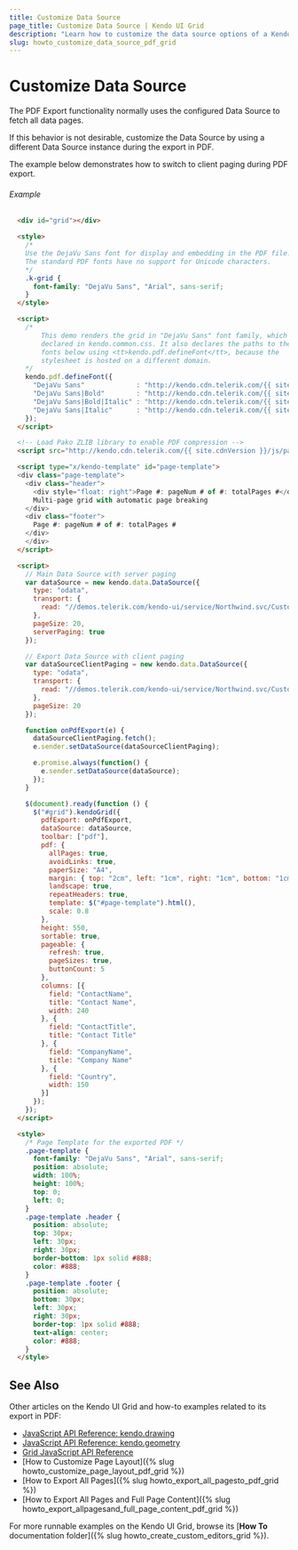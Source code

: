```yaml
---
title: Customize Data Source
page_title: Customize Data Source | Kendo UI Grid
description: "Learn how to customize the data source options of a Kendo UI Grid for PDF export."
slug: howto_customize_data_source_pdf_grid
---
```


# Customize Data Source

The PDF Export functionality normally uses the configured Data Source to fetch all data pages.

If this behavior is not desirable, customize the Data Source by using a different Data Source instance during the export in PDF.

The example below demonstrates how to switch to client paging during PDF export.

###### Example

```html
  <div id="grid"></div>

  <style>
    /*
    Use the DejaVu Sans font for display and embedding in the PDF file.
    The standard PDF fonts have no support for Unicode characters.
    */
    .k-grid {
      font-family: "DejaVu Sans", "Arial", sans-serif;
    }
  </style>

  <script>
    /*
        This demo renders the grid in "DejaVu Sans" font family, which is
        declared in kendo.common.css. It also declares the paths to the
        fonts below using <tt>kendo.pdf.defineFont</tt>, because the
        stylesheet is hosted on a different domain.
    */
    kendo.pdf.defineFont({
      "DejaVu Sans"             : "http://kendo.cdn.telerik.com/{{ site.cdnVersion }}/styles/fonts/DejaVu/DejaVuSans.ttf",
      "DejaVu Sans|Bold"        : "http://kendo.cdn.telerik.com/{{ site.cdnVersion }}/styles/fonts/DejaVu/DejaVuSans-Bold.ttf",
      "DejaVu Sans|Bold|Italic" : "http://kendo.cdn.telerik.com/{{ site.cdnVersion }}/styles/fonts/DejaVu/DejaVuSans-Oblique.ttf",
      "DejaVu Sans|Italic"      : "http://kendo.cdn.telerik.com/{{ site.cdnVersion }}/styles/fonts/DejaVu/DejaVuSans-Oblique.ttf"
    });
  </script>

  <!-- Load Pako ZLIB library to enable PDF compression -->
  <script src="http://kendo.cdn.telerik.com/{{ site.cdnVersion }}/js/pako_deflate.min.js"></script>

  <script type="x/kendo-template" id="page-template">
  <div class="page-template">
    <div class="header">
      <div style="float: right">Page #: pageNum # of #: totalPages #</div>
      Multi-page grid with automatic page breaking
    </div>
    <div class="footer">
      Page #: pageNum # of #: totalPages #
    </div>
    </div>
  </script>

  <script>
    // Main Data Source with server paging
    var dataSource = new kendo.data.DataSource({
      type: "odata",
      transport: {
        read: "//demos.telerik.com/kendo-ui/service/Northwind.svc/Customers"
      },
      pageSize: 20,
      serverPaging: true
    });

    // Export Data Source with client paging
    var dataSourceClientPaging = new kendo.data.DataSource({
      type: "odata",
      transport: {
        read: "//demos.telerik.com/kendo-ui/service/Northwind.svc/Customers"
      },
      pageSize: 20
    });

    function onPdfExport(e) {
      dataSourceClientPaging.fetch();
      e.sender.setDataSource(dataSourceClientPaging);

      e.promise.always(function() {
        e.sender.setDataSource(dataSource);
      });
    }

    $(document).ready(function () {
      $("#grid").kendoGrid({
        pdfExport: onPdfExport,
        dataSource: dataSource,
        toolbar: ["pdf"],
        pdf: {
          allPages: true,
          avoidLinks: true,
          paperSize: "A4",
          margin: { top: "2cm", left: "1cm", right: "1cm", bottom: "1cm" },
          landscape: true,
          repeatHeaders: true,
          template: $("#page-template").html(),
          scale: 0.8
        },
        height: 550,
        sortable: true,
        pageable: {
          refresh: true,
          pageSizes: true,
          buttonCount: 5
        },
        columns: [{
          field: "ContactName",
          title: "Contact Name",
          width: 240
        }, {
          field: "ContactTitle",
          title: "Contact Title"
        }, {
          field: "CompanyName",
          title: "Company Name"
        }, {
          field: "Country",
          width: 150
        }]
      });
    });
  </script>

  <style>
    /* Page Template for the exported PDF */
    .page-template {
      font-family: "DejaVu Sans", "Arial", sans-serif;
      position: absolute;
      width: 100%;
      height: 100%;
      top: 0;
      left: 0;
    }
    .page-template .header {
      position: absolute;
      top: 30px;
      left: 30px;
      right: 30px;
      border-bottom: 1px solid #888;
      color: #888;
    }
    .page-template .footer {
      position: absolute;
      bottom: 30px;
      left: 30px;
      right: 30px;
      border-top: 1px solid #888;
      text-align: center;
      color: #888;
    }
  </style>

```

## See Also

Other articles on the Kendo UI Grid and how-to examples related to its export in PDF:

* [JavaScript API Reference: kendo.drawing](/api/javascript/drawing)
* [JavaScript API Reference: kendo.geometry](/api/javascript/geometry)
* [Grid JavaScript API Reference](/api/javascript/ui/grid)
* [How to Customize Page Layout]({% slug howto_customize_page_layout_pdf_grid %})
* [How to Export All Pages]({% slug howto_export_all_pagesto_pdf_grid %})
* [How to Export All Pages and Full Page Content]({% slug howto_export_allpagesand_full_page_content_pdf_grid %})

For more runnable examples on the Kendo UI Grid, browse its [**How To** documentation folder]({% slug howto_create_custom_editors_grid %}).
